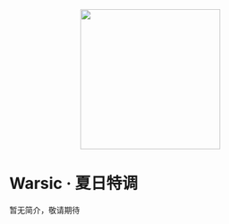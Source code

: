 <div align=center><img src="/assets/3D01835D-CC88-4463-CEC1-EB4D56BB1751.jpg" style="width: 250px; height: auto;" /></div>

# Warsic · 夏日特调
暂无简介，敬请期待  
